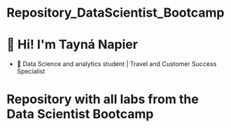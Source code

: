 # Repository_DataScientist_Bootcamp

# 👋 Hi! I'm Tayná Napier
- 🚀 Data Science and analytics student | Travel and Customer Success Specialist

# Repository with all labs from the Data Scientist Bootcamp
